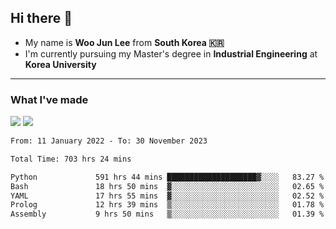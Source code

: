 ## Hi there 👋

- My name is **Woo Jun Lee** from **South Korea 🇰🇷**
- I'm currently pursuing my Master's degree in **Industrial Engineering** at **Korea University**

---

### What I've made

<a href="https://share.streamlit.io/tomtom1103/kuiai_hackathon_2022/main/JL_app.py"><img src="https://img.shields.io/badge/Journey Lee-161B22?style=for-the-badge&logo=streamlit&logoColor=FF4B4B"/></a> <a href="https://jeon-100.github.io/Dangzang/"><img src="https://img.shields.io/badge/당신을 위한 장학금, 당장!-161B22?style=for-the-badge&logo=react&logoColor=#61DAFB"/></a>

<!--START_SECTION:waka-->

```txt
From: 11 January 2022 - To: 30 November 2023

Total Time: 703 hrs 24 mins

Python             591 hrs 44 mins ████████████████████▓░░░░   83.27 %
Bash               18 hrs 50 mins  ▓░░░░░░░░░░░░░░░░░░░░░░░░   02.65 %
YAML               17 hrs 55 mins  ▓░░░░░░░░░░░░░░░░░░░░░░░░   02.52 %
Prolog             12 hrs 39 mins  ▒░░░░░░░░░░░░░░░░░░░░░░░░   01.78 %
Assembly           9 hrs 50 mins   ▒░░░░░░░░░░░░░░░░░░░░░░░░   01.39 %
```

<!--END_SECTION:waka-->
